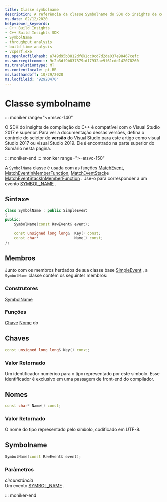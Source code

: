```yaml
---
title: Classe symbolname
description: A referência da classe Symbolname do SDK do insights de compilação do C++.
ms.date: 02/12/2020
helpviewer_keywords:
- C++ Build Insights
- C++ Build Insights SDK
- SymbolName
- throughput analysis
- build time analysis
- vcperf.exe
ms.openlocfilehash: a749d95b3812df8b1cc0cd7d2da037e98467cefc
ms.sourcegitcommit: 9c2b3df9b837879cd17932ae9f61cdd142078260
ms.translationtype: MT
ms.contentlocale: pt-BR
ms.lasthandoff: 10/29/2020
ms.locfileid: "92920470"
---
```

# <a name="symbolname-class"></a>Classe symbolname

::: moniker range="<=msvc-140"

O SDK do insights de compilação do C++ é compatível com o Visual Studio 2017 e superior. Para ver a documentação dessas versões, defina o controle do seletor de **versão** do Visual Studio para este artigo como visual Studio 2017 ou visual Studio 2019. Ele é encontrado na parte superior do Sumário nesta página.

::: moniker-end
::: moniker range=">=msvc-150"

A `SymbolName` classe é usada com as funções [MatchEvent](../functions/match-event.md), [MatchEventInMemberFunction](../functions/match-event-in-member-function.md), [MatchEventStack](../functions/match-event-stack.md)e [MatchEventStackInMemberFunction](../functions/match-event-stack-in-member-function.md) . Use-o para corresponder a um evento [SYMBOL_NAME](../event-table.md#symbol-name) .

## <a name="syntax"></a>Sintaxe

```cpp
class SymbolName : public SimpleEvent
{
public:
    SymbolName(const RawEvent& event);

    const unsigned long long&  Key() const;
    const char*                Name() const;
};
```

## <a name="members"></a>Membros

Junto com os membros herdados de sua classe base [SimpleEvent](simple-event.md) , a `SymbolName` classe contém os seguintes membros:

### <a name="constructors"></a>Construtores

[SymbolName](#symbol-name)

### <a name="functions"></a>Funções

[Chave](#key) 
 [Nome](#name) do

## <a name="key"></a><a name="key"></a> Chaves

```cpp
const unsigned long long& Key() const;
```

### <a name="return-value"></a>Valor Retornado

Um identificador numérico para o tipo representado por este símbolo. Esse identificador é exclusivo em uma passagem de front-end do compilador.

## <a name="name"></a><a name="name"></a> Nomes

```cpp
const char* Name() const;
```

### <a name="return-value"></a>Valor Retornado

O nome do tipo representado pelo símbolo, codificado em UTF-8.

## <a name="symbolname"></a><a name="symbol-name"></a> Symbolname

```cpp
SymbolName(const RawEvent& event);
```

### <a name="parameters"></a>Parâmetros

*circunstância*\
Um evento [SYMBOL_NAME](../event-table.md#symbol-name) .

::: moniker-end
